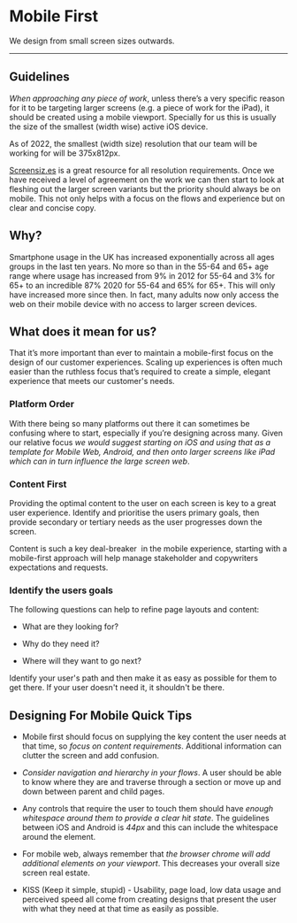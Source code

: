 
# Mobile First

We design from small screen sizes outwards.

---

## Guidelines

*When approaching any piece of work*, unless there’s a very specific reason for it to be targeting larger screens (e.g. a piece of work for the iPad), it should be created using a mobile viewport. Specially for us this is usually the size of the smallest (width wise) active iOS device.

As of 2022, the smallest (width size) resolution that our team will be working for will be 375x812px.

[Screensiz.es](https://www.screensizes.app/?compare=iphone) is a great resource for all resolution requirements. Once we have received a level of agreement on the work we can then start to look at fleshing out the larger screen variants but the priority should always be on mobile. This not only helps with a focus on the flows and experience but on clear and concise copy.

## Why?

Smartphone usage in the UK has increased exponentially across all ages groups in the last ten years. No more so than in the 55-64 and 65+ age range where usage has increased from 9% in 2012 for 55-64 and 3% for 65+ to an incredible 87% 2020 for 55-64 and 65% for 65+. This will only have increased more since then. In fact, many adults now only access the web on their mobile device with no access to larger screen devices.

## What does it mean for us?

That it’s more important than ever to maintain a mobile-first focus on the design of our customer experiences. Scaling up experiences is often much easier than the ruthless focus that’s required to create a simple, elegant experience that meets our customer's needs.

### Platform Order

With there being so many platforms out there it can sometimes be confusing where to start, especially if you’re designing across many. Given our relative focus *we would suggest starting on iOS and using that as a template for Mobile Web, Android, and then onto larger screens like iPad which can in turn influence the large screen web*.

### Content First

Providing the optimal content to the user on each screen is key to a great user experience. Identify and prioritise the users primary goals, then provide secondary or tertiary needs as the user progresses down the screen.

Content is such a key deal-breaker  in the mobile experience, starting with a mobile-first approach will help manage stakeholder and copywriters expectations and requests.

### Identify the users goals

The following questions can help to refine page layouts and content:

- What are they looking for?

- Why do they need it?

- Where will they want to go next?

Identify your user's path and then make it as easy as possible for them to get there. If your user doesn't need it, it shouldn't be there.

## Designing For Mobile Quick Tips

- Mobile first should focus on supplying the key content the user needs at that time, so *focus on content requirements*. Additional information can clutter the screen and add confusion.

- *Consider navigation and hierarchy in your flows*. A user should be able to know where they are and traverse through a section or move up and down between parent and child pages.

- Any controls that require the user to touch them should have *enough whitespace around them to provide a clear hit state*. The guidelines between iOS and Android is *44px* and this can include the whitespace around the element.

- For mobile web, always remember that *the browser chrome will add additional elements on your viewport*. This decreases your overall size screen real estate.

- KISS (Keep it simple, stupid) - Usability, page load, low data usage and perceived speed all come from creating designs that present the user with what they need at that time as easily as possible.
